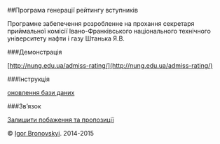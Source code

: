 ##Програма генерації рейтингу вступників

Програмне забепечення розробленне на прохання секретаря приймальної комісії Івано-Франківського національного технічного університету нафти і газу Штанька Я.В.

###Демонстрація

[http://nung.edu.ua/admiss-rating/](http://nung.edu.ua/admiss-rating/)

###Інструкція

[оновлення бази даних](https://github.com/NUOG/Admiss-rating/wiki/%D0%9E%D0%BD%D0%BE%D0%B2%D0%BB%D0%B5%D0%BD%D0%BD%D1%8F-%D0%B1%D0%B0%D0%B7%D0%B8) 

###Зв’язок

[Залишити побаження та пропозиції](https://github.com/NUOG/Admiss-rating/issues)



&copy; [Igor Bronovskyi](brun.if.ua). 2014-2015

